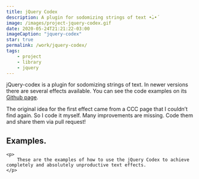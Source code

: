```yaml
---
title: jQuery Codex
description: A plugin for sodomizing strings of text •̀ᴗ•́
image: /images/project-jquery-codex.gif
date: 2020-05-24T21:21:22-03:00
imageCaption: "jquery-codex"
star: true
permalink: /work/jquery-codex/
tags:
    - project
    - library
    - jquery
---
```


<div class="wrapper">
    <p>
        jQuery-codex is a plugin for sodomizing strings of text. In newer versions there are several effects available. You can see the code examples on its <a href="https://github.com/minimo-io/jquery-codex">Github page</a>.
    </p>
    <p>
        The original idea for the first effect came from a CCC page that I couldn’t find again. So I code it myself. Many improvements are missing. Code them and share them via pull request!
    </p>
    <h2 id="examples" class="h3 font-italic">Examples.</h2>
    
    <p>
        These are the examples of how to use the jQuery Codex to achieve completely and absolutely unproductive text effects.
    </p>
</div>